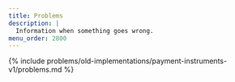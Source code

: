 ```yaml
---
title: Problems
description: |
  Information when something goes wrong.
menu_order: 2800
---
```


{% include problems/old-implementations/payment-instruments-v1/problems.md %}
